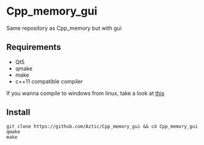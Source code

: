 # Cpp_memory_gui

Same repository as Cpp_memory but with gui

## Requirements
- Qt5
- qmake
- make
- c++11 compatible compiler

If you wanna compile to windows from linux, take a look at [this](https://github.com/mxe/mxe)

## Install
```
git clone https://github.com/Aztic/Cpp_memory_gui && cd Cpp_memory_gui
qmake
make
```
